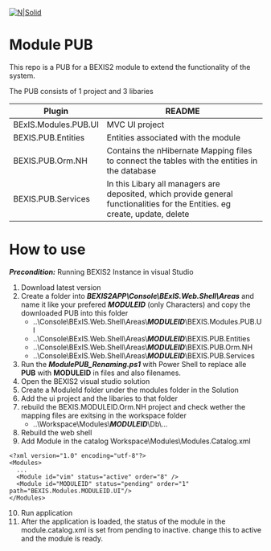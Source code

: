 [![N|Solid](https://github.com/BEXIS2/Documents/blob/master/Images/Logo/Logo_BEXIS_rgb_113x28.jpg?raw=true)](http://bexis2.uni-jena.de/) 
# Module PUB

This repo is a PUB for a BEXIS2 module to extend the functionality of the system.

The PUB consists of 1 project and 3 libaries

| Plugin | README |
| ------ | ------ |
| BExIS.Modules.PUB.UI | MVC UI project |
| BEXIS.PUB.Entities | Entities associated with the module |
| BEXIS.PUB.Orm.NH | Contains the nHibernate Mapping files to connect the tables with the entities in the database |
| BEXIS.PUB.Services | In this Libary all managers are deposited, which provide general functionalities for the Entities. eg create, update, delete |


# How to use 

***Precondition:***  Running BEXIS2 Instance in visual Studio

1. Download latest version
2. Create a folder into ***BEXIS2APP\Console\BExIS.Web.Shell\Areas*** and name it like your prefered ***MODULEID*** (only Characters) and copy the downloaded PUB into this folder
    - ..\Console\BExIS.Web.Shell\Areas\\***MODULEID***\BEXIS.Modules.PUB.UI
    - ..\Console\BExIS.Web.Shell\Areas\\***MODULEID***\BEXIS.PUB.Entities
    - ..\Console\BExIS.Web.Shell\Areas\\***MODULEID***\BEXIS.PUB.Orm.NH
    - ..\Console\BExIS.Web.Shell\Areas\\***MODULEID***\BEXIS.PUB.Services
3. Run the ***ModulePUB_Renaming.ps1*** with Power Shell to replace alle **PUB** with **MODULEID** in files and also filenames.
4. Open the BEXIS2 visual studio solution
5. Create a ModuleId folder under the modules folder in the Solution
6. Add the ui project and the libaries to that folder
7. rebuild the BEXIS.MODULEID.Orm.NH project and check wether the mapping files are exitsing in the workspace folder
    - ..\Workspace\Modules\\***MODULEID***\Db\\...
8.  Rebuild the web shell 
9.  Add Module in the catalog Workspace\Modules\Modules.Catalog.xml
```
<?xml version="1.0" encoding="utf-8"?>
<Modules>
  ...
  <Module id="vim" status="active" order="8" />
  <Module id="MODULEID" status="pending" order="1" path="BEXIS.Modules.MODULEID.UI"/>
</Modules>
```
10. Run application
11. After the application is loaded, the status of the module in the module.catalog.xml is set from pending to inactive. change this to active and the module is ready.


